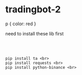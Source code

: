 # tradingbot-2
<!DOCTYPE html>
<html>
  <head
    <style>
      p {
        color: red
      }
    </style>
  </head>
  <body>
    <p>need to install these lib first</p> <br>
    <br>

    pip install ta <br>
    pip install requests <br>
    pip install python-binance <br>
  </body>
 

</html>

